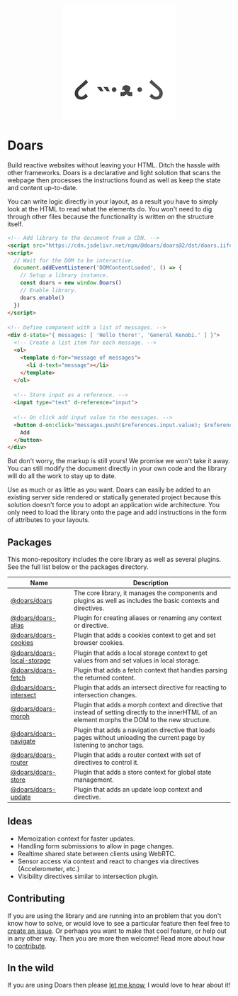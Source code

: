 <div align="center">

![Project logo](.docs/src/assets/icons/256-round.png)

</div>

# Doars

Build reactive websites without leaving your HTML. Ditch the hassle with other frameworks. Doars is a declarative and light solution that scans the webpage then processes the instructions found as well as keep the state and content up-to-date.

You can write logic directly in your layout, as a result you have to simply look at the HTML to read what the elements do. You won't need to dig through other files because the functionality is written on the structure itself.

```HTML
<!-- Add library to the document from a CDN. -->
<script src="https://cdn.jsdelivr.net/npm/@doars/doars@2/dst/doars.iife.js"></script>
<script>
  // Wait for the DOM to be interactive.
  document.addEventListener('DOMContentLoaded', () => {
    // Setup a library instance.
    const doars = new window.Doars()
    // Enable library.
    doars.enable()
  })
</script>

<!-- Define component with a list of messages. -->
<div d-state="{ messages: [ 'Hello there!', 'General Kenobi.' ] }">
  <!-- Create a list item for each message. -->
  <ol>
    <template d-for="message of messages">
      <li d-text="message"></li>
    </template>
  </ol>

  <!-- Store input as a reference. -->
  <input type="text" d-reference="input">

  <!-- On click add input value to the messages. -->
  <button d-on:click="messages.push($references.input.value); $references.input.value = ''">
    Add
  </button>
</div>
```

But don't worry, the markup is still yours! We promise we won't take it away. You can still modify the document directly in your own code and the library will do all the work to stay up to date.

Use as much or as little as you want. Doars can easily be added to an existing server side rendered or statically generated project because this solution doesn't force you to adopt an application wide architecture. You only need to load the library onto the page and add instructions in the form of attributes to your layouts.

## Packages

This mono-repository includes the core library as well as several plugins. See the full list below or the packages directory.

| Name                                                                                                       | Description                                                                                                                                         |
| ---------------------------------------------------------------------------------------------------------- | --------------------------------------------------------------------------------------------------------------------------------------------------- |
| [@doars/doars](https://github.com/doars/doars/tree/main/packages/doars#readme)                             | The core library, it manages the components and plugins as well as includes the basic contexts and directives.                                      |
| [@doars/doars-alias](https://github.com/doars/doars/tree/main/packages/doars-alias#readme)                 | Plugin for creating aliases or renaming any context or directive.                                                                                   |
| [@doars/doars-cookies](https://github.com/doars/doars/tree/main/packages/doars-cookies#readme)             | Plugin that adds a cookies context to get and set browser cookies.                                                                                  |
| [@doars/doars-local-storage](https://github.com/doars/doars/tree/main/packages/doars-local-storage#readme) | Plugin that adds a local storage context to get values from and set values in local storage.                                                        |
| [@doars/doars-fetch](https://github.com/doars/doars/tree/main/packages/doars-fetch#readme)                 | Plugin that adds a fetch context that handles parsing the returned content.                                                                         |
| [@doars/doars-intersect](https://github.com/doars/doars/tree/main/packages/doars-intersect#readme)         | Plugin that adds an intersect directive for reacting to intersection changes.                                                                       |
| [@doars/doars-morph](https://github.com/doars/doars/tree/main/packages/doars-morph#readme)                 | Plugin that adds a morph context and directive that instead of setting directly to the innerHTML of an element morphs the DOM to the new structure. |
| [@doars/doars-navigate](https://github.com/doars/doars/tree/main/packages/doars-navigate#readme)           | Plugin that adds a navigation directive that loads pages without unloading the current page by listening to anchor tags.                            |
| [@doars/doars-router](https://github.com/doars/doars/tree/main/packages/doars-router#readme)               | Plugin that adds a router context with set of directives to control it.                                                                             |
| [@doars/doars-store](https://github.com/doars/doars/tree/main/packages/doars-store#readme)                 | Plugin that adds a store context for global state management.                                                                                       |
| [@doars/doars-update](https://github.com/doars/doars/tree/main/packages/doars-update#readme)               | Plugin that adds an update loop context and directive.                                                                                              |

## Ideas

- Memoization context for faster updates.
- Handling form submissions to allow in page changes.
- Realtime shared state between clients using WebRTC.
- Sensor access via context and react to changes via directives (Accelerometer, etc.)
- Visibility directives similar to intersection plugin.

## Contributing

If you are using the library and are running into an problem that you don't know how to solve, or would love to see a particular feature then feel free to [create an issue](./issues/new/choose). Or perhaps you want to make that cool feature, or help out in any other way. Then you are more then welcome! Read more about how to [contribute](./CONTRIBUTING.md).

## In the wild

If you are using Doars then please [let me know](https://rondekker.com#contact), I would love to hear about it!
